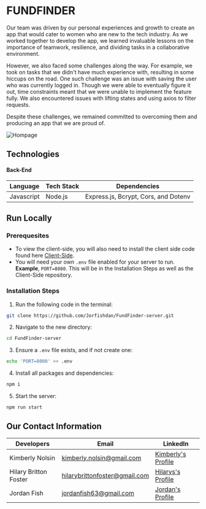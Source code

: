 # FUNDFINDER

Our team was driven by our personal experiences and growth to create an app that would cater to women who are new to the tech industry. As we worked together to develop the app, we learned invaluable lessons on the importance of teamwork, resilience, and dividing tasks in a collaborative environment.

However, we also faced some challenges along the way. For example, we took on tasks that we didn't have much experience with, resulting in some hiccups on the road. One such challenge was an issue with saving the user who was currently logged in. Though we were able to eventually figure it out, time constraints meant that we were unable to implement the feature fully. We also encountered issues with lifting states and using axios to filter requests.

Despite these challenges, we remained committed to overcoming them and producing an app that we are proud of.


![Hompage](https://user-images.githubusercontent.com/118302785/223015628-c147dfe4-bf4b-4b2d-8457-58d1679f9846.png)


## Technologies

#### Back-End
Language      | Tech Stack    | Dependencies
------------- | ------------- |--------------
Javascript    | Node.js      |Express.js, Bcrypt, Cors, and Dotenv

## Run Locally

### Prerequesites
- To view the client-side, you will also need to install the client side code found here [Client-Side](https://github.com/Jorfishdan/FundFinder-client "Front-End Repository"). 
- You will need your own `.env` file enabled for your server to run. **Example**, `PORT=8080`. This will be in the Installation Steps as well as the Client-Side repository.

### Installation Steps

1. Run the following code in the terminal: 
```sh
git clone https://github.com/Jorfishdan/FundFinder-server.git
```

2. Navigate to the new directory:
```sh
cd FundFinder-server
```

3. Ensure a `.env` file exists, and if not create one:
```sh
echo 'PORT=8000' >> .env
```

4. Install all packages and dependencies:
```sh
npm i
```

5. Start the server:
```sh
npm run start
```

## Our Contact Information

Developers               | Email                          | LinkedIn
------------------------| ------------------------------ |--------------
Kimberly Nolsin         |  kimberly.nolsin@gmail.com     | [Kimberly's Profile](https://www.linkedin.com/in/kimberly-nolsin/ "Profile")
Hilary Britton Foster   |  hilarybrittonfoster@gmail.com | [Hilarys's Profile](https://www.linkedin.com/in/hilary-britton-foster/ "Profile")
Jordan Fish             |  jordanfish63@gmail.com       | [Jordan's Profile](https://www.linkedin.com/in/jordan-fish/ "Profile")

